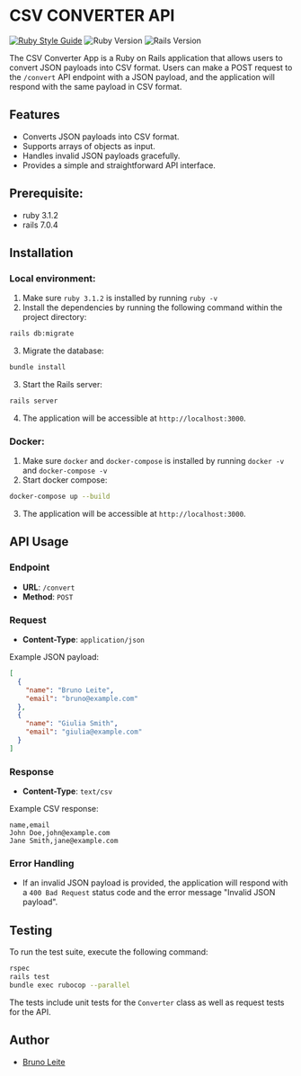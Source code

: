 # CSV CONVERTER API

[![Ruby Style Guide](https://img.shields.io/badge/code_style-rubocop-brightgreen.svg)](https://github.com/rubocop/rubocop)
![Ruby Version](https://img.shields.io/badge/ruby_version-3.1.2-blue.svg)
![Rails Version](https://img.shields.io/badge/rails_version-7.0.2-blue.svg)

The CSV Converter App is a Ruby on Rails application that allows users to convert JSON payloads into CSV format. Users can make a POST request to the `/convert` API endpoint with a JSON payload, and the application will respond with the same payload in CSV format.

## Features

- Converts JSON payloads into CSV format.
- Supports arrays of objects as input.
- Handles invalid JSON payloads gracefully.
- Provides a simple and straightforward API interface.

## Prerequisite:

- ruby 3.1.2
- rails 7.0.4

## Installation

### Local environment:

1. Make sure `ruby 3.1.2` is installed by running `ruby -v`
2. Install the dependencies by running the following command within the project directory:

```bash
rails db:migrate
```

3. Migrate the database:

```bash
bundle install
```

3. Start the Rails server:

```bash
rails server
```

4. The application will be accessible at `http://localhost:3000`.

### Docker:

1. Make sure `docker` and `docker-compose` is installed by running `docker -v` and `docker-compose -v`
2. Start docker compose:

```bash
docker-compose up --build
```

3. The application will be accessible at `http://localhost:3000`.

## API Usage

### Endpoint

- **URL**: `/convert`
- **Method**: `POST`

### Request

- **Content-Type**: `application/json`

Example JSON payload:

```json
[
  {
    "name": "Bruno Leite",
    "email": "bruno@example.com"
  },
  {
    "name": "Giulia Smith",
    "email": "giulia@example.com"
  }
]
```

### Response

- **Content-Type**: `text/csv`

Example CSV response:

```csv
name,email
John Doe,john@example.com
Jane Smith,jane@example.com
```

### Error Handling

- If an invalid JSON payload is provided, the application will respond with a `400 Bad Request` status code and the error message "Invalid JSON payload".

## Testing

To run the test suite, execute the following command:

```bash
rspec
rails test
bundle exec rubocop --parallel
```

The tests include unit tests for the `Converter` class as well as request tests for the API.

## Author

- [Bruno Leite](https://github.com/nullbr)
